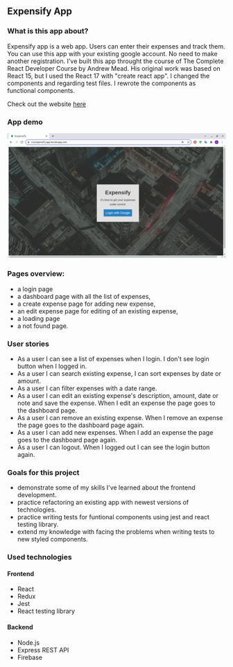 ## Expensify App

### What is this app about?

Expensify app is a web app. Users can enter their expenses and track them. You can use this app with your existing google account. No need to make another registration.
I've built this app throught the course of The Complete React Developer Course by Andrew Mead. His original work was based on React 15, but I used the React 17 with "create react app". I changed the components and regarding test files. I rewrote the components as functional components.

Check out the website [here](https://cra-expensify-app.herokuapp.com/)

### App demo

![App demo](https://github.com/nagehancapa/expensify-app-v2/blob/master/ReadMeFiles/expensify.gif)

### Pages overview:

- a login page
- a dashboard page with all the list of expenses,
- a create expense page for adding new expense,
- an edit expense page for editing of an existing expense,
- a loading page
- a not found page.

### User stories

- As a user I can see a list of expenses when I login. I don't see login button when I logged in.
- As a user I can search existing expense, I can sort expenses by date or amount.
- As a user I can filter expenses with a date range.
- As a user I can edit an existing expense's description, amount, date or note and save the expense. When I edit an expense the page goes to the dashboard page.
- As a user I can remove an existing expense. When I remove an expense the page goes to the dashboard page again.
- As a user I can add new expenses. When I add an expense the page goes to the dashboard page again.
- As a user I can logout. When I logged out I can see the login button again.

### Goals for this project

- demonstrate some of my skills I've learned about the frontend development.
- practice refactoring an existing app with newest versions of technologies.
- practice writing tests for funtional components using jest and react testing library.
- extend my knowledge with facing the problems when writing tests to new styled components.

### Used technologies

#### Frontend

- React
- Redux
- Jest
- React testing library

#### Backend

- Node.js
- Express REST API
- Firebase
